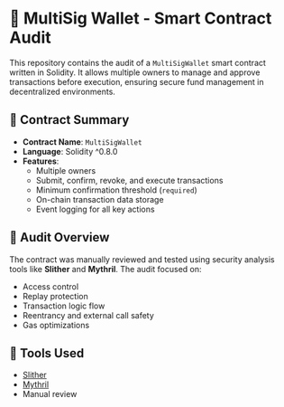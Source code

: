 # 🔐 MultiSig Wallet - Smart Contract Audit

This repository contains the audit of a `MultiSigWallet` smart contract written in Solidity. It allows multiple owners to manage and approve transactions before execution, ensuring secure fund management in decentralized environments.

## 📜 Contract Summary

- **Contract Name**: `MultiSigWallet`
- **Language**: Solidity ^0.8.0
- **Features**:
  - Multiple owners
  - Submit, confirm, revoke, and execute transactions
  - Minimum confirmation threshold (`required`)
  - On-chain transaction data storage
  - Event logging for all key actions

## 🧠 Audit Overview

The contract was manually reviewed and tested using security analysis tools like **Slither** and **Mythril**. The audit focused on:

- Access control
- Replay protection
- Transaction logic flow
- Reentrancy and external call safety
- Gas optimizations

## 🧪 Tools Used

- [Slither](https://github.com/crytic/slither)
- [Mythril](https://github.com/ConsenSys/mythril)
- Manual review

